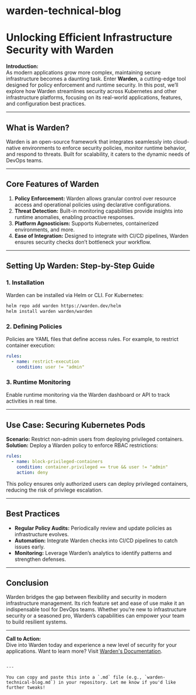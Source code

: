 # warden-technical-blog

# Unlocking Efficient Infrastructure Security with Warden

**Introduction:**  
As modern applications grow more complex, maintaining secure infrastructure becomes a daunting task. Enter **Warden**, a cutting-edge tool designed for policy enforcement and runtime security. In this post, we’ll explore how Warden streamlines security across Kubernetes and other infrastructure platforms, focusing on its real-world applications, features, and configuration best practices.

---

## What is Warden?  
Warden is an open-source framework that integrates seamlessly into cloud-native environments to enforce security policies, monitor runtime behavior, and respond to threats. Built for scalability, it caters to the dynamic needs of DevOps teams.

---

## Core Features of Warden  
1. **Policy Enforcement:** Warden allows granular control over resource access and operational policies using declarative configurations.  
2. **Threat Detection:** Built-in monitoring capabilities provide insights into runtime anomalies, enabling proactive responses.  
3. **Platform Agnosticism:** Supports Kubernetes, containerized environments, and more.  
4. **Ease of Integration:** Designed to integrate with CI/CD pipelines, Warden ensures security checks don’t bottleneck your workflow.

---

## Setting Up Warden: Step-by-Step Guide  
### 1. Installation  
Warden can be installed via Helm or CLI. For Kubernetes:  
```bash
helm repo add warden https://warden.dev/helm
helm install warden warden/warden
```

### 2. Defining Policies  
Policies are YAML files that define access rules. For example, to restrict container execution:  
```yaml
rules:
  - name: restrict-execution
    condition: user != "admin"
```

### 3. Runtime Monitoring  
Enable runtime monitoring via the Warden dashboard or API to track activities in real time.

---

## Use Case: Securing Kubernetes Pods  
**Scenario:** Restrict non-admin users from deploying privileged containers.  
**Solution:** Deploy a Warden policy to enforce RBAC restrictions:  
```yaml
rules:
  - name: block-privileged-containers
    condition: container.privileged == true && user != "admin"
    action: deny
```

This policy ensures only authorized users can deploy privileged containers, reducing the risk of privilege escalation.

---

## Best Practices  
- **Regular Policy Audits:** Periodically review and update policies as infrastructure evolves.  
- **Automation:** Integrate Warden checks into CI/CD pipelines to catch issues early.  
- **Monitoring:** Leverage Warden’s analytics to identify patterns and strengthen defenses.

---

## Conclusion  
Warden bridges the gap between flexibility and security in modern infrastructure management. Its rich feature set and ease of use make it an indispensable tool for DevOps teams. Whether you’re new to infrastructure security or a seasoned pro, Warden’s capabilities can empower your team to build resilient systems.

---

**Call to Action:**  
Dive into Warden today and experience a new level of security for your applications. Want to learn more? Visit [Warden's Documentation](https://warden.dev/docs).  
```

---

You can copy and paste this into a `.md` file (e.g., `warden-technical-blog.md`) in your repository. Let me know if you'd like further tweaks!
